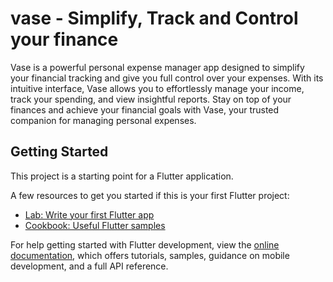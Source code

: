 # vase - Simplify, Track and Control your finance

Vase is a powerful personal expense manager app designed to simplify your financial tracking and give you full control over your expenses. With its intuitive interface, Vase allows you to effortlessly manage your income, track your spending, and view insightful reports. Stay on top of your finances and achieve your financial goals with Vase, your trusted companion for managing personal expenses.

## Getting Started

This project is a starting point for a Flutter application.

A few resources to get you started if this is your first Flutter project:

- [Lab: Write your first Flutter app](https://docs.flutter.dev/get-started/codelab)
- [Cookbook: Useful Flutter samples](https://docs.flutter.dev/cookbook)

For help getting started with Flutter development, view the
[online documentation](https://docs.flutter.dev/), which offers tutorials,
samples, guidance on mobile development, and a full API reference.
